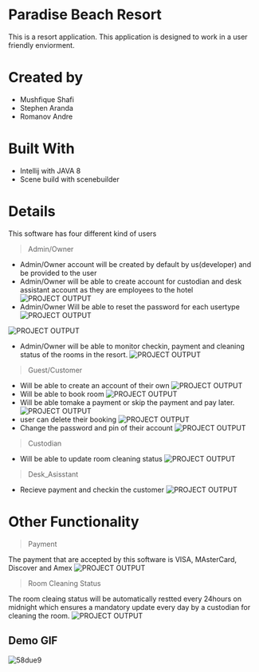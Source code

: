 # Paradise Beach Resort

This is a resort application. This application is designed to work in a user friendly enviorment.

# Created by

- Mushfique Shafi
- Stephen Aranda
- Romanov Andre

# Built With

- Intellij with JAVA 8
- Scene build with scenebuilder


# Details

This software has four different kind of users

> Admin/Owner
  
- Admin/Owner account will be created by default by us(developer) and be provided to the user
- Admin/Owner will be able to create account for custodian and desk assistant account as they are employees to the hotel
![PROJECT OUTPUT](pic10.PNG)
- Admin/Owner Will be able to reset the password for each usertype
![PROJECT OUTPUT](pic8.png)

![PROJECT OUTPUT](pic11.PNG)
- Admin/Owner will be able to monitor checkin, payment and cleaning status of the rooms in the resort.
![PROJECT OUTPUT](pic9.PNG)


> Guest/Customer
- Will be able to create an account of their own
![PROJECT OUTPUT](pic2.PNG)
- Will be able to book room
![PROJECT OUTPUT](pic12.PNG)
- Will be able tomake a payment or skip the payment and pay later.
![PROJECT OUTPUT](pic5.PNG)
- user can delete their booking
![PROJECT OUTPUT](pic4.PNG)
- Change the password and pin of their account
![PROJECT OUTPUT](pic13.PNG)
> Custodian
- Will be able to update room cleaning status
![PROJECT OUTPUT](pic7.png)

> Desk_Asisstant
- Recieve payment and checkin the customer
![PROJECT OUTPUT](pic6.png)

# Other Functionality

> Payment

The payment that are accepted by this software is VISA, MAsterCard, Discover and Amex
![PROJECT OUTPUT](pic5.png)

> Room Cleaning Status

The room cleaing status will be automatically restted every 24hours on midnight which ensures a mandatory update every day by a custodian for cleaning the room.
![PROJECT OUTPUT](pic14.PNG)

## Demo GIF

![58due9](https://user-images.githubusercontent.com/83718752/117182426-565b5500-ada4-11eb-87b4-1548b401a000.gif)
